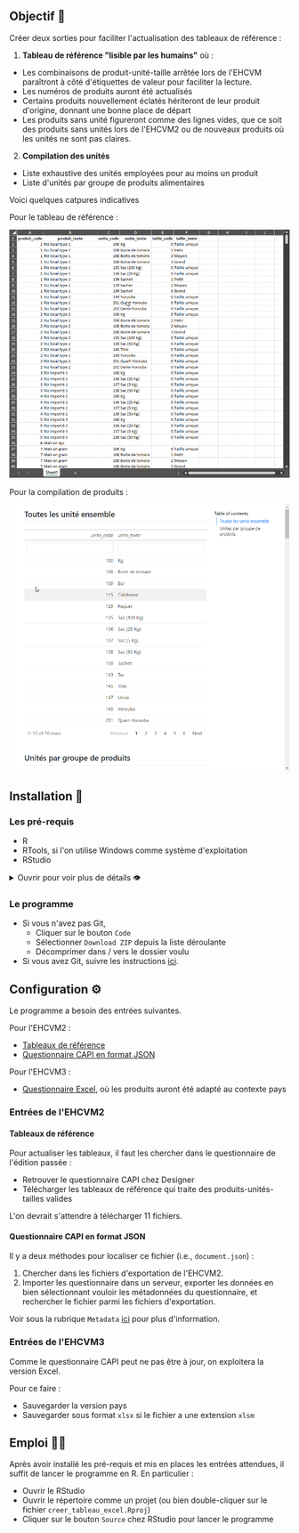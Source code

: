 ## Objectif 🎯

Créer deux sorties pour faciliter l'actualisation des tableaux de référence :

1. **Tableau de référence "lisible par les humains"** où :
  - Les combinaisons de produit-unité-taille arrêtée lors de l'EHCVM paraîtront à côté d'étiquettes de valeur pour faciliter la lecture.
  - Les numéros de produits auront été actualisés
  - Certains produits nouvellement éclatés hériteront de leur produit d'origine, donnant une bonne place de départ
  - Les produits sans unité figureront comme des lignes vides, que ce soit des produits sans unités lors de l'EHCVM2 ou de nouveaux produits où les unités ne sont pas claires.
2. **Compilation des unités**
  - Liste exhaustive des unités employées pour au moins un produit
  - Liste d'unités par groupe de produits alimentaires

Voici quelques catpures indicatives

Pour le tableau de référence :

![](inst/survol_tableau.gif)

Pour la compilation de produits :

![](inst/survol_compilation.gif)

## Installation 🔌

### Les pré-requis

- R
- RTools, si l'on utilise Windows comme système d'exploitation
- RStudio

<details>

<summary>
Ouvrir pour voir plus de détails 👁️
</summary>

#### R

- Suivre ce [lien](https://cran.r-project.org/)
- Cliquer sur votre système d'exploitation
- Cliquer sur `base`
- Télécharger and installer (e.g.,
  [this](https://cran.r-project.org/bin/windows/base/R-4.4.2-win.exe)
  pour le compte de Windows)

#### RTools

Nécessaire pour le système d'exploitation Windows

- Suivre ce [lien](https://cran.r-project.org/)
- Cliquer sur `Windows`
- Cliquer sur `RTools`
- Télécharger
  (e.g.,[this](https://cran.r-project.org/bin/windows/Rtools/rtools44/files/rtools44-6335-6327.exe) pour une architecture
  64bit)
- Installer dans le lieu de défaut suggéré par le programme d'installation (e.g., `C:\rtools4'`)

Ce programme permet à R de compiler des scripts écrit en C++ et utilisé par certains packages pour être plus performant (e.g., `{dplyr}`).

#### RStudio

- Suivre ce [lien](https://posit.co/download/rstudio-desktop/)
- Cliquer sur le bouton `DOWNLOAD RSTUDIO`
- Sélectionner le bon fichier d'installation selon votre système d'exploitation
- Télécharger et installer (e.g.,
  [this](https://download1.rstudio.org/electron/windows/RStudio-2024.09.1-394.exe)
  pour le compte de Windows)

RStudio est sollicité pour deux raisons :

1. Il fournit une bonne interface pour utiliser R
2. Il est accompagné par [Quarto](https://quarto.org/), un programme dont nous nous serviront pour créer certains documents.

</details>

### Le programme

- Si vous n'avez pas Git, 
  - Cliquer sur le bouton `Code`
  - Sélectionner `Download ZIP` depuis la liste déroulante
  - Décomprimer dans / vers le dossier voulu
- Si vous avez Git, suivre les instructions [ici](https://docs.github.com/en/repositories/creating-and-managing-repositories/cloning-a-repository).

## Configuration ⚙️

Le programme a besoin des entrées suivantes.

Pour l'EHCVM2 :

- [Tableaux de référence](#tableaux-de-référence)
- [Questionnaire CAPI en format JSON](#questionnaire-capi-en-format-json)

Pour l'EHCVM3 :

- [Questionnaire Excel](#entrées-de-lehcvm3), où les produits auront été adapté au contexte pays

### Entrées de l'EHCVM2

#### Tableaux de référence

Pour actualiser les tableaux, il faut les chercher dans le questionnaire de l'édition passée :

- Retrouver le questionnaire CAPI chez Designer
- Télécharger les tableaux de référence qui traite des produits-unités-tailles valides

L'on devrait s'attendre à télécharger 11 fichiers.

#### Questionnaire CAPI en format JSON

Il y a deux méthodes pour localiser ce fichier (i.e., `document.json`) :

1. Chercher dans les fichiers d'exportation de l'EHCVM2.
2. Importer les questionnaire dans un serveur, exporter les données en bien sélectionnant vouloir les métadonnées du questionnaire, et rechercher le fichier parmi les fichiers d'exportation.

Voir sous la rubrique `Metadata` [ici](https://docs.mysurvey.solutions/headquarters/export/data-export-tab/) pour plus d'information.

### Entrées de l'EHCVM3

Comme le questionnaire CAPI peut ne pas être à jour, on exploitera la version Excel.

Pour ce faire :

- Sauvegarder la version pays
- Sauvegarder sous format `xlsx` si le fichier a une extension `xlsm`

## Emploi 👩‍💻

Après avoir installé les pré-requis et mis en places les entrées attendues, il suffit de lancer le programme en R. En particulier :

- Ouvrir le RStudio
- Ouvrir le répertoire comme un projet (ou bien double-cliquer sur le fichier `creer_tableau_excel.Rproj`)
- Cliquer sur le bouton `Source` chez RStudio pour lancer le programme
